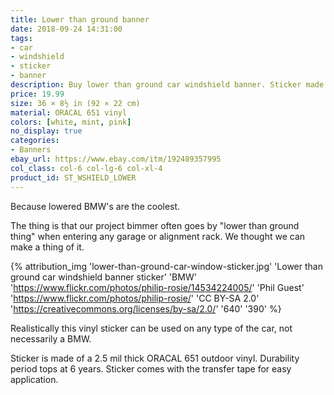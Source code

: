 ```yaml
---
title: Lower than ground banner
date: 2018-09-24 14:31:00
tags:
- car
- windshield
- sticker
- banner
description: Buy lower than ground car windshield banner. Sticker made of ORACAL vinyl.
price: 19.99
size: 36 × 8½ in (92 × 22 cm)
material: ORACAL 651 vinyl
colors: [white, mint, pink]
no_display: true
categories:
- Banners
ebay_url: https://www.ebay.com/itm/192489357995
col_class: col-6 col-lg-6 col-xl-4
product_id: ST_WSHIELD_LOWER
---
```


Because lowered BMW's are the coolest.

<!-- more -->

The thing is that our project bimmer often goes by "lower than ground thing" when entering any garage or alignment rack. We thought we can make a thing of it.

{% attribution_img
  'lower-than-ground-car-window-sticker.jpg'
  'Lower than ground car windshield banner sticker'
  'BMW'
  'https://www.flickr.com/photos/philip-rosie/14534224005/'
  'Phil Guest'
  'https://www.flickr.com/photos/philip-rosie/'
  'CC BY-SA 2.0'
  'https://creativecommons.org/licenses/by-sa/2.0/'
  '640'
  '390'
%}

Realistically this vinyl sticker can be used on any type of the car, not necessarily a BMW.

<!-- {% asset_img content-image sticker-lower-than-ground.jpg 500 500 'Lower than ground stanced lowered car windshield sticker "lower than ground car windshield banner"' %} -->

Sticker is made of a 2.5 mil thick ORACAL 651 outdoor vinyl. Durability period tops at 6 years. Sticker comes with the transfer tape for easy application.
